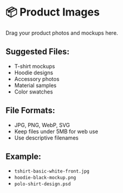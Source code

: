 # 📦 Product Images

Drag your product photos and mockups here.

## Suggested Files:
- T-shirt mockups
- Hoodie designs
- Accessory photos
- Material samples
- Color swatches

## File Formats:
- JPG, PNG, WebP, SVG
- Keep files under 5MB for web use
- Use descriptive filenames

## Example:
- `tshirt-basic-white-front.jpg`
- `hoodie-black-mockup.png`
- `polo-shirt-design.psd`
